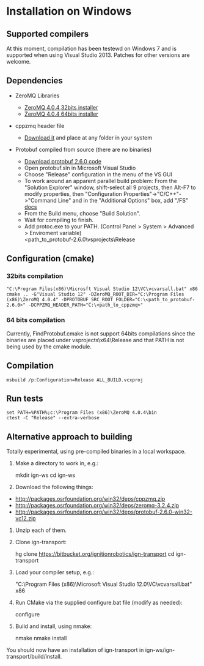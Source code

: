 # Installation on Windows

## Supported compilers

At this moment, compilation has been testewd on Windows 7 and is supported 
when using Visual Studio 2013. Patches for other versions are welcome.

## Dependencies

 - ZeroMQ Libraries
    - [ZeroMQ 4.0.4 32bits installer](http://miru.hk/archive/ZeroMQ-4.0.4~miru1.0-x86.exe)
    - [ZeroMQ 4.0.4 64bits installer](http://miru.hk/archive/ZeroMQ-4.0.4~miru1.0-x64.exe)

 - cppzmq header file
    - [Download it](https://github.com/zeromq/cppzmq) and place at any folder in your system
 
 - Protobuf compiled from source (there are no binaries)
    - [Download protobuf 2.6.0 code](https://protobuf.googlecode.com/svn/rc/protobuf-2.6.0.zip)
    - Open protobuf.sln in Microsoft Visual Studio
    - Choose "Release" configuration in the menu of the VS GUI
    - To work around an apparent parallel build problem: From the "Solution Explorer" window, shift-select all 9 projects, then Alt-F7 to modify properties, then "Configuration Properties"->"C/C++"->"Command Line" and in the "Additional Options" box, add "/FS" [docs](http://msdn.microsoft.com/en-us/library/dn502518.aspx)
    - From the Build menu, choose "Build Solution". 
    - Wait for compiling to finish.
    - Add protoc.exe to your PATH. (Control Panel > System > Advanced > Enviroment variable)    
      <path_to_protobuf-2.6.0\vsprojects\Release

## Configuration (cmake)

### 32bits compilation

    "C:\Program Files(x86)\Microsft Visual Studio 12\VC\vcvarsall.bat" x86
    cmake .. -G"Visual Studio 12" -DZeroMQ_ROOT_DIR="C:\Program Files (x86)\ZeroMQ 4.0.4" -DPROTOBUF_SRC_ROOT_FOLDER="C:\<path_to_protobuf-2.6.0>" -DCPPZMQ_HEADER_PATH="C:\<path_to_cppzmq>"

### 64 bits compilation

   Currently, FindProtobuf.cmake is not support 64bits compilations since the
   binaries are placed under vsprojects\x64\Release and that PATH is not being
   used by the cmake module.

## Compilation
 
    msbuild /p:Configuration=Release ALL_BUILD.vcxproj

## Run tests

    set PATH=%PATH%;c:\Program Files (x86)\ZeroMQ 4.0.4\bin
    ctest -C "Release" --extra-verbose

## Alternative approach to building

Totally experimental, using pre-compiled binaries in a local workspace.

 1. Make a directory to work in, e.g.:

     mkdir ign-ws
     cd ign-ws

 1. Download the following things:

  - http://packages.osrfoundation.org/win32/deps/cppzmq.zip
  - http://packages.osrfoundation.org/win32/deps/zeromq-3.2.4.zip
  - http://packages.osrfoundation.org/win32/deps/protobuf-2.6.0-win32-vc12.zip

 1. Unzip each of them.

 1. Clone ign-transport:

     hg clone https://bitbucket.org/ignitionrobotics/ign-transport
     cd ign-transport

 1. Load your compiler setup, e.g.:

     "C:\Program Files (x86)\Microsoft Visual Studio 12.0\VC\vcvarsall.bat" x86

 1. Run CMake via the supplied configure.bat file (modify as needed):

     configure

 1. Build and install, using nmake:
 
     nmake
     nmake install

You should now have an installation of ign-transport in ign-ws/ign-transport/build/install.
